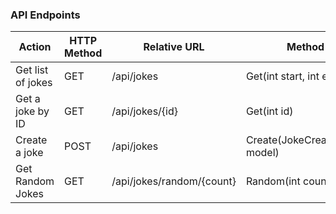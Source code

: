 ### API Endpoints

| Action            | HTTP Method | Relative URL              | Method                        |
|-------------------|-------------|---------------------------|-------------------------------|
| Get list of jokes | GET         | /api/jokes                | Get(int start, int end)       |
| Get a joke by ID  | GET         | /api/jokes/{id}           | Get(int id)                   |
| Create a joke     | POST        | /api/jokes                | Create(JokeCreateModel model) |
| Get Random Jokes  | GET         | /api/jokes/random/{count} | Random(int count)             |
<!-- .element style="font-size: 43px;" -->